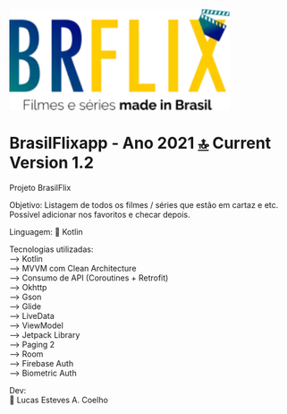 <div>
<img height="180em" src="https://github.com/DigitalHouse-PI/android-brasilflix/blob/develop/brflixlogo.png"/>
</div>


# BrasilFlixapp - Ano 2021 [🔝](#welcome-badges-4-readmemd-profile) Current Version 1.2

Projeto BrasilFlix

Objetivo: Listagem de todos os filmes / séries que estão em cartaz e etc. Possível adicionar nos favoritos e checar depois.

Linguagem: 📱 Kotlin

Tecnologias utilizadas:
<br> --> Kotlin
<br> --> MVVM com Clean Architecture
<br> --> Consumo de API (Coroutines + Retrofit)
<br> --> Okhttp
<br> --> Gson
<br> --> Glide
<br> --> LiveData
<br> --> ViewModel
<br> --> Jetpack Library
<br> --> Paging 2
<br> --> Room
<br> --> Firebase Auth
<br> --> Biometric Auth

Dev: 
<br>👨 Lucas Esteves A. Coelho


